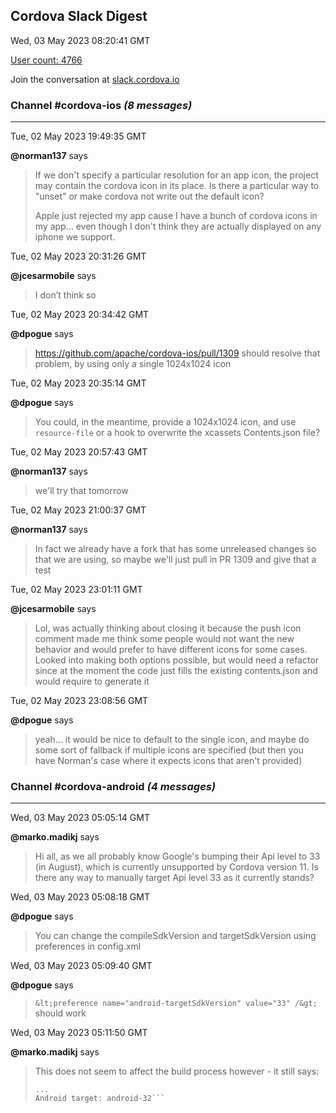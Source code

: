 ## Cordova Slack Digest
Wed, 03 May 2023 08:20:41 GMT

[User count: 4766](https://cordova.slack.com/)


Join the conversation at [slack.cordova.io](http://slack.cordova.io/)

### __Channel #cordova-ios__ _(8 messages)_
---

Tue, 02 May 2023 19:49:35 GMT

__@norman137__ says 
> If we don't specify a particular resolution for an app icon, the project may contain the cordova icon in its place. Is there a particular way to "unset" or make cordova not write out the default icon?
> 
> Apple just rejected my app cause I have a bunch of cordova icons in my app... even though I don't think they are actually displayed on any iphone we support.
> 

Tue, 02 May 2023 20:31:26 GMT

__@jcesarmobile__ says 
> I don’t think so
> 

Tue, 02 May 2023 20:34:42 GMT

__@dpogue__ says 
> <https://github.com/apache/cordova-ios/pull/1309> should resolve that problem, by using only a single 1024x1024 icon
> 

Tue, 02 May 2023 20:35:14 GMT

__@dpogue__ says 
> You could, in the meantime, provide a 1024x1024 icon, and use `resource-file` or a hook to overwrite the xcassets Contents.json file?
> 

Tue, 02 May 2023 20:57:43 GMT

__@norman137__ says 
> we'll try that tomorrow
> 

Tue, 02 May 2023 21:00:37 GMT

__@norman137__ says 
> In fact we already have a fork that has some unreleased changes so that we are using, so maybe we'll just pull in PR 1309 and give that a test
> 

Tue, 02 May 2023 23:01:11 GMT

__@jcesarmobile__ says 
> Lol, was actually thinking about closing it because the push icon comment made me think some people would not want the new behavior and would prefer to have different icons for some cases. 
> Looked into making both options possible, but would need a refactor since at the moment the code just fills the existing contents.json and would require to generate it
> 

Tue, 02 May 2023 23:08:56 GMT

__@dpogue__ says 
> yeah... it would be nice to default to the single icon, and maybe do some sort of fallback if multiple icons are specified (but then you have Norman's case where it expects icons that aren't provided)
> 

### __Channel #cordova-android__ _(4 messages)_
---

Wed, 03 May 2023 05:05:14 GMT

__@marko.madikj__ says 
> Hi all, as we all probably know Google's bumping their Api level to 33 (in August), which is currently unsupported by Cordova version 11.
> Is there any way to manually target Api level 33 as it currently stands?
> 

Wed, 03 May 2023 05:08:18 GMT

__@dpogue__ says 
> You can change the compileSdkVersion and targetSdkVersion using preferences in config.xml
> 

Wed, 03 May 2023 05:09:40 GMT

__@dpogue__ says 
> `&lt;preference name="android-targetSdkVersion" value="33" /&gt;` should work
> 

Wed, 03 May 2023 05:11:50 GMT

__@marko.madikj__ says 
> This does not seem to affect the build process however - it still says:
> ```Creating Cordova project for the Android platform
> ...
> Android target: android-32```
> 
